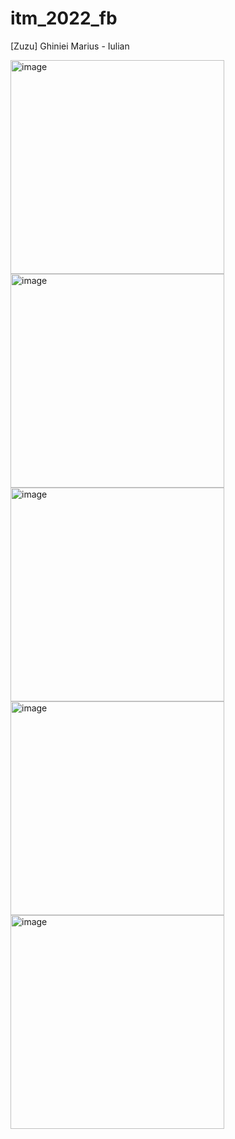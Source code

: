# itm_2022_fb

[Zuzu] Ghiniei Marius - Iulian

<img width="342" alt="image" src="https://user-images.githubusercontent.com/40267036/163731107-d27a3ca7-7aef-48da-a115-b422b17fefa7.png">
<img width="342" alt="image" src="https://user-images.githubusercontent.com/40267036/163731115-96bc68fb-4714-4cb2-bad3-bc835da184c4.png">
<img width="342" alt="image" src="https://user-images.githubusercontent.com/40267036/163731126-d14f7c52-4382-45e5-a225-bdedbd58b42c.png">
<img width="342" alt="image" src="https://user-images.githubusercontent.com/40267036/163731131-ab2a9355-c0d0-4be6-9a00-7536e9c1e3cd.png">
<img width="342" alt="image" src="https://user-images.githubusercontent.com/40267036/163731140-7417c4e1-e174-4fdf-ab0e-9dd4621048f2.png">
